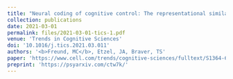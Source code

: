 ```yaml
---
title: "Neural coding of cognitive control: The representational similarity analysis approach"
collection: publications
date: 2021-03-01
permalink: files/2021-03-01-tics-1.pdf
venue: 'Trends in Cognitive Sciences'
doi: '10.1016/j.tics.2021.03.011'
authors: '<b>Freund, MC</b>, Etzel, JA, Braver, TS'
paper: 'https://www.cell.com/trends/cognitive-sciences/fulltext/S1364-6613(21)00083-8'
preprint: 'https://psyarxiv.com/ctw7k/'
---
```

